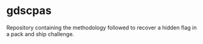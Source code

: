 # gdscpas
Repository containing the methodology followed to recover a hidden flag in a pack and ship challenge.
